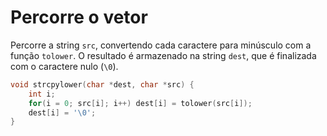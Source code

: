 
# Percorre o vetor

Percorre a string `src`, convertendo cada caractere para minúsculo com a função `tolower`. O resultado é armazenado na string `dest`, que é finalizada com o caractere nulo (`\0`).

```C
void strcpylower(char *dest, char *src) {
	int i;
	for(i = 0; src[i]; i++) dest[i] = tolower(src[i]);
	dest[i] = '\0';
}
```